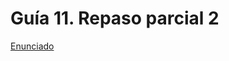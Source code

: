 # Guía 11. Repaso parcial 2

[Enunciado](https://docs.google.com/document/d/1fBbZK8Upd7IABSlyZ1q59NYv0T04o8MV/preview)
